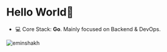 <h1 align="left">Hello World👋</h1>

- 💻 Core Stack: **Go**. Mainly focused on Backend & DevOps.

<p>&nbsp;<img align="left" src="https://github-readme-stats.vercel.app/api?username=eminshakh&show_icons=true&hide_title=true" alt="eminshakh" /></p>
